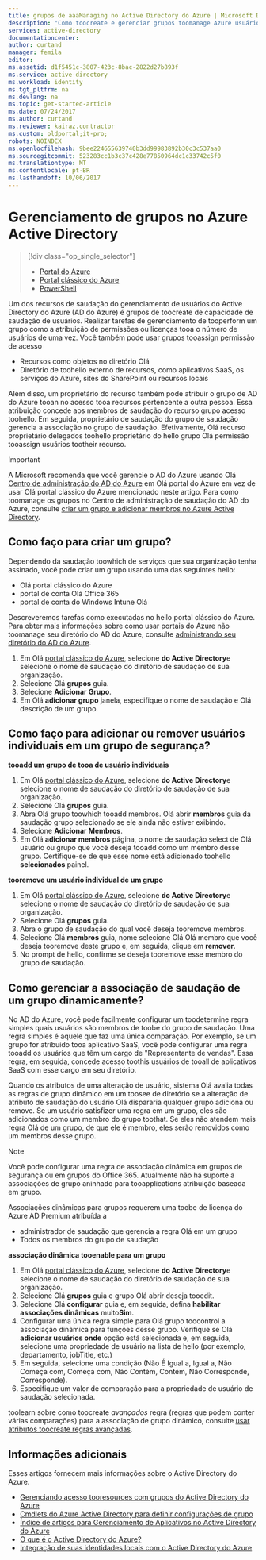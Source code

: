 ```yaml
---
title: grupos de aaaManaging no Active Directory do Azure | Microsoft Docs
description: "Como toocreate e gerenciar grupos toomanage Azure usuários usando o Active Directory do Azure."
services: active-directory
documentationcenter: 
author: curtand
manager: femila
editor: 
ms.assetid: d1f5451c-3807-423c-8bac-2822d27b893f
ms.service: active-directory
ms.workload: identity
ms.tgt_pltfrm: na
ms.devlang: na
ms.topic: get-started-article
ms.date: 07/24/2017
ms.author: curtand
ms.reviewer: kairaz.contractor
ms.custom: oldportal;it-pro;
robots: NOINDEX
ms.openlocfilehash: 9bee224655639740b3dd99983892b30c3c537aa0
ms.sourcegitcommit: 523283cc1b3c37c428e77850964dc1c33742c5f0
ms.translationtype: MT
ms.contentlocale: pt-BR
ms.lasthandoff: 10/06/2017
---
```

# <a name="managing-groups-in-azure-active-directory"></a>Gerenciamento de grupos no Azure Active Directory
> [!div class="op_single_selector"]
> * [Portal do Azure](active-directory-groups-create-azure-portal.md)
> * [Portal clássico do Azure](active-directory-accessmanagement-manage-groups.md)
> * [PowerShell](active-directory-accessmanagement-groups-settings-v2-cmdlets.md)
>
>

Um dos recursos de saudação do gerenciamento de usuários do Active Directory do Azure (AD do Azure) é grupos de toocreate de capacidade de saudação de usuários. Realizar tarefas de gerenciamento de tooperform um grupo como a atribuição de permissões ou licenças tooa o número de usuários de uma vez. Você também pode usar grupos tooassign permissão de acesso

* Recursos como objetos no diretório Olá
* Diretório de toohello externo de recursos, como aplicativos SaaS, os serviços do Azure, sites do SharePoint ou recursos locais

Além disso, um proprietário do recurso também pode atribuir o grupo de AD do Azure tooan no acesso tooa recursos pertencente a outra pessoa. Essa atribuição concede aos membros de saudação do recurso grupo acesso toohello. Em seguida, proprietário de saudação do grupo de saudação gerencia a associação no grupo de saudação. Efetivamente, Olá recurso proprietário delegados toohello proprietário do hello grupo Olá permissão tooassign usuários tootheir recurso.

> [!IMPORTANT]
> A Microsoft recomenda que você gerencie o AD do Azure usando Olá [Centro de administração do AD do Azure](https://aad.portal.azure.com) em Olá portal do Azure em vez de usar Olá portal clássico do Azure mencionado neste artigo. Para como toomanage os grupos no Centro de administração de saudação do AD do Azure, consulte [criar um grupo e adicionar membros no Azure Active Directory](active-directory-groups-create-azure-portal.md).

## <a name="how-do-i-create-a-group"></a>Como faço para criar um grupo?
Dependendo da saudação toowhich de serviços que sua organização tenha assinado, você pode criar um grupo usando uma das seguintes hello:

* Olá portal clássico do Azure
* portal de conta Olá Office 365
* portal de conta do Windows Intune Olá

Descreveremos tarefas como executadas no hello portal clássico do Azure. Para obter mais informações sobre como usar portais do Azure não toomanage seu diretório do AD do Azure, consulte [administrando seu diretório do AD do Azure](active-directory-administer.md).

1. Em Olá [portal clássico do Azure](https://manage.windowsazure.com), selecione **do Active Directory**e selecione o nome de saudação do diretório de saudação de sua organização.
2. Selecione Olá **grupos** guia.
3. Selecione **Adicionar Grupo**.
4. Em Olá **adicionar grupo** janela, especifique o nome de saudação e Olá descrição de um grupo.

## <a name="how-do-i-add-or-remove-individual-users-in-a-security-group"></a>Como faço para adicionar ou remover usuários individuais em um grupo de segurança?
**tooadd um grupo de tooa de usuário individuais**

1. Em Olá [portal clássico do Azure](https://manage.windowsazure.com), selecione **do Active Directory**e selecione o nome de saudação do diretório de saudação de sua organização.
2. Selecione Olá **grupos** guia.
3. Abra Olá grupo toowhich tooadd membros. Olá abrir **membros** guia da saudação grupo selecionado se ele ainda não estiver exibindo.
4. Selecione **Adicionar Membros**.
5. Em Olá **adicionar membros** página, o nome de saudação select de Olá usuário ou grupo que você deseja tooadd como um membro desse grupo. Certifique-se de que esse nome está adicionado toohello **selecionados** painel.

**tooremove um usuário individual de um grupo**

1. Em Olá [portal clássico do Azure](https://manage.windowsazure.com), selecione **do Active Directory**e selecione o nome de saudação do diretório de saudação de sua organização.
2. Selecione Olá **grupos** guia.
3. Abra o grupo de saudação do qual você deseja tooremove membros.
4. Selecione Olá **membros** guia, nome selecione Olá Olá membro que você deseja tooremove deste grupo e, em seguida, clique em **remover**.
5. No prompt de hello, confirme se deseja tooremove esse membro do grupo de saudação.

## <a name="how-can-i-manage-hello-membership-of-a-group-dynamically"></a>Como gerenciar a associação de saudação de um grupo dinamicamente?
No AD do Azure, você pode facilmente configurar um toodetermine regra simples quais usuários são membros de toobe do grupo de saudação. Uma regra simples é aquele que faz uma única comparação. Por exemplo, se um grupo for atribuído tooa aplicativo SaaS, você pode configurar uma regra tooadd os usuários que têm um cargo de "Representante de vendas". Essa regra, em seguida, concede acesso toothis usuários de tooall de aplicativos SaaS com esse cargo em seu diretório.

Quando os atributos de uma alteração de usuário, sistema Olá avalia todas as regras de grupo dinâmico em um toosee de diretório se a alteração de atributo de saudação do usuário Olá dispararia qualquer grupo adiciona ou remove. Se um usuário satisfizer uma regra em um grupo, eles são adicionados como um membro do grupo toothat. Se eles não atendem mais regra Olá de um grupo, de que ele é membro, eles serão removidos como um membros desse grupo.

> [!NOTE]
> Você pode configurar uma regra de associação dinâmica em grupos de segurança ou em grupos do Office 365. Atualmente não há suporte a associações de grupo aninhado para tooapplications atribuição baseada em grupo.
>
> Associações dinâmicas para grupos requerem uma toobe de licença do Azure AD Premium atribuída a
>
> * administrador de saudação que gerencia a regra Olá em um grupo
> * Todos os membros do grupo de saudação
>
>

**associação dinâmica tooenable para um grupo**

1. Em Olá [portal clássico do Azure](https://manage.windowsazure.com), selecione **do Active Directory**e selecione o nome de saudação do diretório de saudação de sua organização.
2. Selecione Olá **grupos** guia e grupo Olá abrir deseja tooedit.
3. Selecione Olá **configurar** guia e, em seguida, defina **habilitar associações dinâmicas** muito**Sim**.
4. Configurar uma única regra simple para Olá grupo toocontrol a associação dinâmica para funções desse grupo. Verifique se Olá **adicionar usuários onde** opção está selecionada e, em seguida, selecione uma propriedade de usuário na lista de hello (por exemplo, departamento, jobTitle, etc.)
5. Em seguida, selecione uma condição (Não É Igual a, Igual a, Não Começa com, Começa com, Não Contém, Contém, Não Corresponde, Corresponde).
6. Especifique um valor de comparação para a propriedade de usuário de saudação selecionada.

toolearn sobre como toocreate *avançados* regra (regras que podem conter várias comparações) para a associação de grupo dinâmico, consulte [usar atributos toocreate regras avançadas](active-directory-accessmanagement-groups-with-advanced-rules.md).

## <a name="additional-information"></a>Informações adicionais
Esses artigos fornecem mais informações sobre o Active Directory do Azure.

* [Gerenciando acesso tooresources com grupos do Active Directory do Azure](active-directory-manage-groups.md)
* [Cmdlets do Azure Active Directory para definir configurações de grupo](active-directory-accessmanagement-groups-settings-cmdlets.md)
* [Índice de artigos para Gerenciamento de Aplicativos no Active Directory do Azure](active-directory-apps-index.md)
* [O que é o Active Directory do Azure?](active-directory-whatis.md)
* [Integração de suas identidades locais com o Active Directory do Azure](active-directory-aadconnect.md)
